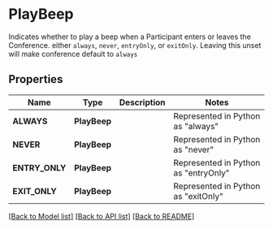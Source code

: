 # PlayBeep

Indicates whether to play a beep when a Participant enters or leaves the Conference. either `always`, `never`, `entryOnly`, or `exitOnly`. Leaving this unset will make conference default to `always` 
## Properties
Name | Type | Description | Notes
------------ | ------------- | ------------- | -------------
| **ALWAYS** | **PlayBeep** |  | Represented in Python as "always" |
| **NEVER** | **PlayBeep** |  | Represented in Python as "never" |
| **ENTRY_ONLY** | **PlayBeep** |  | Represented in Python as "entryOnly" |
| **EXIT_ONLY** | **PlayBeep** |  | Represented in Python as "exitOnly" |

[[Back to Model list]](../README.md#documentation-for-models) [[Back to API list]](../README.md#documentation-for-api-endpoints) [[Back to README]](../README.md)


